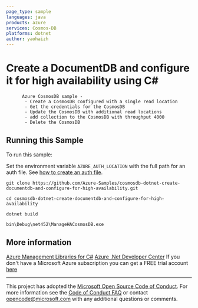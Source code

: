 ```yaml
---
page_type: sample
languages: java
products: azure
services: Cosmos-DB
platforms: dotnet
author: yaohaizh
---
```


# Create a DocumentDB and configure it for high availability using C# #

          Azure CosmosDB sample -
           - Create a CosmosDB configured with a single read location
           - Get the credentials for the CosmosDB
           - Update the CosmosDB with additional read locations
           - add collection to the CosmosDB with throughput 4000
           - Delete the CosmosDB


## Running this Sample ##

To run this sample:

Set the environment variable `AZURE_AUTH_LOCATION` with the full path for an auth file. See [how to create an auth file](https://github.com/Azure/azure-libraries-for-net/blob/master/AUTH.md).

    git clone https://github.com/Azure-Samples/cosmosdb-dotnet-create-documentdb-and-configure-for-high-availability.git

    cd cosmosdb-dotnet-create-documentdb-and-configure-for-high-availability
  
    dotnet build
    
    bin\Debug\net452\ManageHACosmosDB.exe

## More information ##

[Azure Management Libraries for C#](https://github.com/Azure/azure-sdk-for-net/tree/Fluent)
[Azure .Net Developer Center](https://azure.microsoft.com/en-us/develop/net/)
If you don't have a Microsoft Azure subscription you can get a FREE trial account [here](http://go.microsoft.com/fwlink/?LinkId=330212)

---

This project has adopted the [Microsoft Open Source Code of Conduct](https://opensource.microsoft.com/codeofconduct/). For more information see the [Code of Conduct FAQ](https://opensource.microsoft.com/codeofconduct/faq/) or contact [opencode@microsoft.com](mailto:opencode@microsoft.com) with any additional questions or comments.